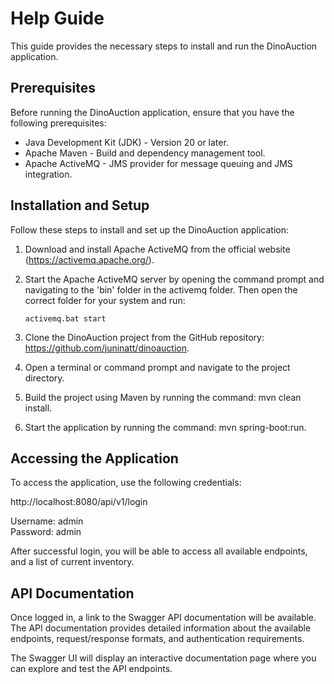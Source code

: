 # Help Guide

This guide provides the necessary steps to install and run the DinoAuction application.

## Prerequisites
Before running the DinoAuction application, ensure that you have the following prerequisites:

- Java Development Kit (JDK) - Version 20 or later.
- Apache Maven - Build and dependency management tool.
- Apache ActiveMQ - JMS provider for message queuing and JMS integration.

## Installation and Setup
Follow these steps to install and set up the DinoAuction application:

1. Download and install Apache ActiveMQ from the official website (https://activemq.apache.org/).
2. Start the Apache ActiveMQ server by opening the command prompt and navigating to the 'bin' folder in the activemq folder.
   Then open the correct folder for your system and run:
         
       activemq.bat start

3. Clone the DinoAuction project from the GitHub repository: https://github.com/juninatt/dinoauction.
4. Open a terminal or command prompt and navigate to the project directory.
5. Build the project using Maven by running the command: mvn clean install.
6. Start the application by running the command: mvn spring-boot:run.

## Accessing the Application
To access the application, use the following credentials:

http://localhost:8080/api/v1/login

Username: admin   
Password: admin

After successful login, you will be able to access all available endpoints,
and a list of current inventory.

## API Documentation
Once logged in, a link to the Swagger API documentation will be available. 
The API documentation provides detailed information about the available endpoints, request/response formats, and authentication requirements.

The Swagger UI will display an interactive documentation page where you can explore and test the API endpoints.

